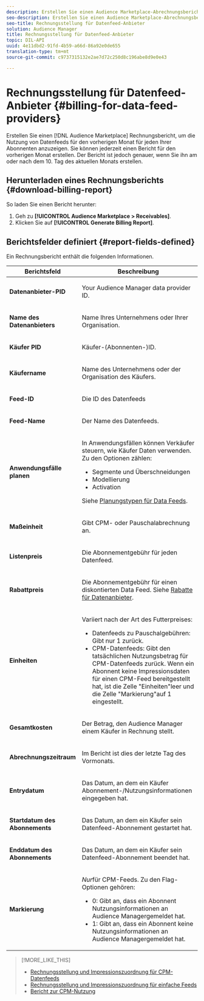 ```yaml
---
description: Erstellen Sie einen Audience Marketplace-Abrechnungsbericht, um die Datenfeed-Nutzung für den vorherigen Monat für jeden Ihrer Abonnenten anzuzeigen. Sie können jederzeit einen Bericht für den vorherigen Monat erstellen. Der Bericht ist jedoch genauer, wenn Sie ihn am oder nach dem 10. Tag des aktuellen Monats erstellen.
seo-description: Erstellen Sie einen Audience Marketplace-Abrechnungsbericht, um die Datenfeed-Nutzung für den vorherigen Monat für jeden Ihrer Abonnenten anzuzeigen. Sie können jederzeit einen Bericht für den vorherigen Monat erstellen. Der Bericht ist jedoch genauer, wenn Sie ihn am oder nach dem 10. Tag des aktuellen Monats erstellen.
seo-title: Rechnungsstellung für Datenfeed-Anbieter
solution: Audience Manager
title: Rechnungsstellung für Datenfeed-Anbieter
topic: DIL-API
uuid: 4e11dbd2-91fd-4b59-a66d-86a92e0de655
translation-type: tm+mt
source-git-commit: c9737315132e2ae7d72c250d8c196abe8d9e0e43

---
```



# Rechnungsstellung für Datenfeed-Anbieter {#billing-for-data-feed-providers}

Erstellen Sie einen [!DNL Audience Marketplace] Rechnungsbericht, um die Nutzung von Datenfeeds für den vorherigen Monat für jeden Ihrer Abonnenten anzuzeigen. Sie können jederzeit einen Bericht für den vorherigen Monat erstellen. Der Bericht ist jedoch genauer, wenn Sie ihn am oder nach dem 10. Tag des aktuellen Monats erstellen.

## Herunterladen eines Rechnungsberichts {#download-billing-report}

So laden Sie einen Bericht herunter:

1. Geh zu **[!UICONTROL Audience Marketplace > Receivables]**.
1. Klicken Sie auf **[!UICONTROL Generate Billing Report]**.

## Berichtsfelder definiert {#report-fields-defined}

Ein Rechnungsbericht enthält die folgenden Informationen.

<table id="table_B433D5059F6446068683E425B1D87520"> 
 <thead> 
  <tr> 
   <th colname="col1" class="entry"> Berichtsfeld </th> 
   <th colname="col2" class="entry"> Beschreibung </th> 
  </tr> 
 </thead>
 <tbody> 
  <tr> 
   <td colname="col1"> <p><b><span class="uicontrol"> Datenanbieter-PID</span></b> </p> </td> 
   <td colname="col2"> <p>Your <span class="keyword"> Audience Manager</span> data provider ID. </p> </td> 
  </tr> 
  <tr> 
   <td colname="col1"> <p><b><span class="uicontrol"> Name des Datenanbieters</span></b> </p> </td> 
   <td colname="col2"> <p>Name Ihres Unternehmens oder Ihrer Organisation. </p> </td> 
  </tr> 
  <tr> 
   <td colname="col1"> <p><b><span class="uicontrol"> Käufer PID</span></b> </p> </td> 
   <td colname="col2"> <p>Käufer-(Abonnenten-)ID. </p> </td> 
  </tr> 
  <tr> 
   <td colname="col1"> <p><b><span class="uicontrol"> Käufername</span></b> </p> </td> 
   <td colname="col2"> <p>Name des Unternehmens oder der Organisation des Käufers. </p> </td> 
  </tr> 
  <tr> 
   <td colname="col1"> <p><b><span class="uicontrol"> Feed-ID</span></b> </p> </td> 
   <td colname="col2"> <p>Die ID des Datenfeeds </p> </td> 
  </tr> 
  <tr> 
   <td colname="col1"> <p><b><span class="uicontrol"> Feed-Name</span></b> </p> </td> 
   <td colname="col2"> <p>Der Name des Datenfeeds. </p> </td> 
  </tr> 
  <tr> 
   <td colname="col1"> <p><b><span class="uicontrol"> Anwendungsfälle planen</span></b> </p> </td> 
   <td colname="col2"> <p>In Anwendungsfällen können Verkäufer steuern, wie Käufer Daten verwenden. Zu den Optionen zählen: </p> 
    <ul id="ul_8230A93B5DCE4C10B025D3C761F72CEF"> 
     <li id="li_3400C6475F6D43D7AF54D9A0ED9C09E0">Segmente und Überschneidungen </li> 
     <li id="li_65DFEF1EA6C341ACB5B72FF629F10AFC">Modellierung </li> 
     <li id="li_B84935B93ADE4D299732CE7E099DF7B3">Activation </li> 
    </ul> <p>Siehe <a href="../../../features/audience-marketplace/marketplace-data-providers/marketplace-create-manage-feeds.md#plan-types"> Planungstypen für Data Feeds</a>. </p> </td> 
  </tr> 
  <tr> 
   <td colname="col1"> <p><b><span class="uicontrol"> Maßeinheit</span></b> </p> </td> 
   <td colname="col2"> <p>Gibt CPM- oder Pauschalabrechnung an. </p> </td> 
  </tr> 
  <tr> 
   <td colname="col1"> <p><b><span class="uicontrol"> Listenpreis</span></b> </p> </td> 
   <td colname="col2"> <p>Die Abonnementgebühr für jeden Datenfeed. </p> </td> 
  </tr> 
  <tr> 
   <td colname="col1"> <p><b><span class="uicontrol"> Rabattpreis</span></b> </p> </td> 
   <td colname="col2"> <p>Die Abonnementgebühr für einen diskontierten Data Feed. Siehe <a href="../../../features/audience-marketplace/marketplace-data-providers/marketplace-create-manage-feeds.md#discounts"> Rabatte für Datenanbieter</a>. </p> </td> 
  </tr> 
  <tr> 
   <td colname="col1"> <p><b><span class="uicontrol"> Einheiten</span></b> </p> </td> 
   <td colname="col2"> <p>Variiert nach der Art des Futterpreises: </p> 
    <ul id="ul_01550B436EEE4FBC8C9945E08E3CE2C6"> 
     <li id="li_C589F6A751AB407E853AC6F726A47F14">Datenfeeds zu Pauschalgebühren: Gibt nur 1 zurück. </li> 
     <li id="li_F93F8AEB2D8C45BFA0305E7808AFF848">CPM-Datenfeeds: Gibt den tatsächlichen Nutzungsbetrag für CPM-Datenfeeds zurück. Wenn ein Abonnent keine Impressionsdaten für einen CPM-Feed bereitgestellt hat, ist die Zelle "Einheiten"leer und die Zelle "Markierung"auf 1 eingestellt. </li> 
    </ul> </td> 
  </tr> 
  <tr> 
   <td colname="col1"> <p><b><span class="uicontrol"> Gesamtkosten</span></b> </p> </td> 
   <td colname="col2"> <p>Der Betrag, den <span class="keyword"> Audience Manager</span> einem Käufer in Rechnung stellt. </p> </td> 
  </tr> 
  <tr> 
   <td colname="col1"> <p><b><span class="uicontrol"> Abrechnungszeitraum</span></b> </p> </td> 
   <td colname="col2"> <p> Im Bericht ist dies der letzte Tag des Vormonats. </p> </td> 
  </tr> 
  <tr> 
   <td colname="col1"> <p><b><span class="uicontrol"> Entrydatum</span></b> </p> </td> 
   <td colname="col2"> <p>Das Datum, an dem ein Käufer Abonnement-/Nutzungsinformationen eingegeben hat. </p> </td> 
  </tr> 
  <tr> 
   <td colname="col1"> <p><b><span class="uicontrol"> Startdatum des Abonnements</span></b> </p> </td> 
   <td colname="col2"> <p>Das Datum, an dem ein Käufer sein Datenfeed-Abonnement gestartet hat. </p> </td> 
  </tr> 
  <tr> 
   <td colname="col1"> <p><b><span class="uicontrol"> Enddatum des Abonnements</span></b> </p> </td> 
   <td colname="col2"> <p>Das Datum, an dem ein Käufer sein Datenfeed-Abonnement beendet hat. </p> </td> 
  </tr> 
  <tr> 
   <td colname="col1"> <p><b><span class="uicontrol"> Markierung</span></b> </p> </td> 
   <td colname="col2"> <p> <i>Nur</i>für CPM-Feeds. Zu den Flag-Optionen gehören: </p> 
    <ul id="ul_509BC73B754A43299F8D719AB0805ABD"> 
     <li id="li_AB35E33B68EC49A187495DF6B9D86563">0: Gibt an, dass ein Abonnent Nutzungsinformationen an <span class="keyword"> Audience Manager</span>gemeldet hat. </li> 
     <li id="li_2E4871B127A84EC586A9F3659F52D67E">1: Gibt an, dass ein Abonnent keine Nutzungsinformationen an <span class="keyword"> Audience Manager</span>gemeldet hat. </li> 
    </ul> </td> 
  </tr> 
 </tbody> 
</table>

>[!MORE_LIKE_THIS]
>
>* [Rechnungsstellung und Impressionszuordnung für CPM-Datenfeeds](../../../features/audience-marketplace/marketplace-data-buyers/marketplace-buyer-billing.md#cost-attribution)
>* [Rechnungsstellung und Impressionszuordnung für einfache Feeds](../../../features/audience-marketplace/marketplace-data-buyers/marketplace-buyer-billing.md)
>* [Bericht zur CPM-Nutzung](../../../features/audience-marketplace/marketplace-data-buyers/marketplace-buyer-billing.md#report-cpm-usage)


